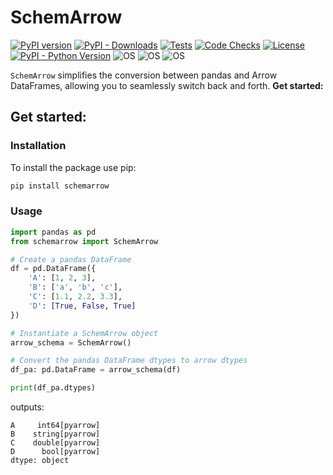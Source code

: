 



# SchemArrow
[![PyPI version](https://img.shields.io/pypi/v/SchemArrow)](https://img.shields.io/pypi/v/SchemArrow)
[![PyPI - Downloads](https://img.shields.io/pypi/dm/SchemArrow)](https://pypi.org/project/SchemArrow/)
[![Tests](https://github.com/DanielAvdar/SchemArrow/actions/workflows/ci.yml/badge.svg)](https://github.com/DanielAvdar/SchemArrow/actions/workflows/ci.yml)
[![Code Checks](https://github.com/DanielAvdar/SchemArrow/actions/workflows/code-checks.yml/badge.svg)](https://github.com/DanielAvdar/SchemArrow/actions/workflows/code-checks.yml)
[![License](https://img.shields.io/:license-MIT-blue.svg)](https://opensource.org/license/mit/)
[![PyPI - Python Version](https://img.shields.io/pypi/pyversions/SchemArrow)](https://pypi.org/project/SchemArrow/)
![OS](https://img.shields.io/badge/ubuntu-blue?logo=ubuntu)
![OS](https://img.shields.io/badge/win-blue?logo=windows)
![OS](https://img.shields.io/badge/mac-blue?logo=apple)

`SchemArrow` simplifies the conversion between pandas and Arrow DataFrames, allowing you to seamlessly switch back and forth.
**Get started:**
## Get started:
### Installation
To install the package use pip:

```bash
pip install schemarrow
```
### Usage

```python
import pandas as pd
from schemarrow import SchemArrow

# Create a pandas DataFrame
df = pd.DataFrame({
    'A': [1, 2, 3],
    'B': ['a', 'b', 'c'],
    'C': [1.1, 2.2, 3.3],
    'D': [True, False, True]
})

# Instantiate a SchemArrow object
arrow_schema = SchemArrow()

# Convert the pandas DataFrame dtypes to arrow dtypes
df_pa: pd.DataFrame = arrow_schema(df)

print(df_pa.dtypes)
```
outputs:
```
A     int64[pyarrow]
B    string[pyarrow]
C    double[pyarrow]
D      bool[pyarrow]
dtype: object
```
